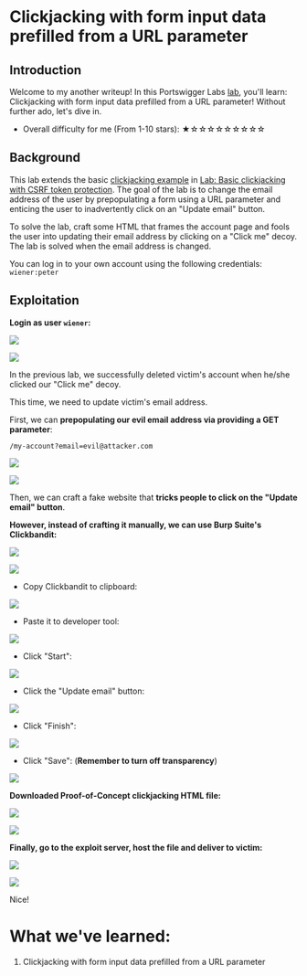 # Clickjacking with form input data prefilled from a URL parameter

## Introduction

Welcome to my another writeup! In this Portswigger Labs [lab](https://portswigger.net/web-security/clickjacking/lab-prefilled-form-input), you'll learn: Clickjacking with form input data prefilled from a URL parameter! Without further ado, let's dive in.

- Overall difficulty for me (From 1-10 stars): ★☆☆☆☆☆☆☆☆☆

## Background

This lab extends the basic [clickjacking example](https://portswigger.net/web-security/clickjacking) in [Lab: Basic clickjacking with CSRF token protection](https://portswigger.net/web-security/clickjacking/lab-basic-csrf-protected). The goal of the lab is to change the email address of the user by prepopulating a form using a URL parameter and enticing the user to inadvertently click on an "Update email" button.

To solve the lab, craft some HTML that frames the account page and fools the user into updating their email address by clicking on a "Click me" decoy. The lab is solved when the email address is changed.

You can log in to your own account using the following credentials: `wiener:peter`

## Exploitation

**Login as user `wiener`:**

![](https://github.com/siunam321/CTF-Writeups/blob/main/Portswigger-Labs/Clickjacking/Clickjacking-2/images/Pasted%20image%2020230102050459.png)

![](https://github.com/siunam321/CTF-Writeups/blob/main/Portswigger-Labs/Clickjacking/Clickjacking-2/images/Pasted%20image%2020230102050507.png)

In the previous lab, we successfully deleted victim's account when he/she clicked our "Click me" decoy.

This time, we need to update victim's email address.

First, we can **prepopulating our evil email address via providing a GET parameter**:

```
/my-account?email=evil@attacker.com
```

![](https://github.com/siunam321/CTF-Writeups/blob/main/Portswigger-Labs/Clickjacking/Clickjacking-2/images/Pasted%20image%2020230102050942.png)

![](https://github.com/siunam321/CTF-Writeups/blob/main/Portswigger-Labs/Clickjacking/Clickjacking-2/images/Pasted%20image%2020230102051011.png)

Then, we can craft a fake website that **tricks people to click on the "Update email" button**.

**However, instead of crafting it manually, we can use Burp Suite's Clickbandit:**

![](https://github.com/siunam321/CTF-Writeups/blob/main/Portswigger-Labs/Clickjacking/Clickjacking-2/images/Pasted%20image%2020230102051214.png)

![](https://github.com/siunam321/CTF-Writeups/blob/main/Portswigger-Labs/Clickjacking/Clickjacking-2/images/Pasted%20image%2020230102051223.png)

- Copy Clickbandit to clipboard:

![](https://github.com/siunam321/CTF-Writeups/blob/main/Portswigger-Labs/Clickjacking/Clickjacking-2/images/Pasted%20image%2020230102051948.png)

- Paste it to developer tool:

![](https://github.com/siunam321/CTF-Writeups/blob/main/Portswigger-Labs/Clickjacking/Clickjacking-2/images/Pasted%20image%2020230102052357.png)

- Click "Start":

![](https://github.com/siunam321/CTF-Writeups/blob/main/Portswigger-Labs/Clickjacking/Clickjacking-2/images/Pasted%20image%2020230102052413.png)

- Click the "Update email" button:

![](https://github.com/siunam321/CTF-Writeups/blob/main/Portswigger-Labs/Clickjacking/Clickjacking-2/images/Pasted%20image%2020230102052435.png)

- Click "Finish":

![](https://github.com/siunam321/CTF-Writeups/blob/main/Portswigger-Labs/Clickjacking/Clickjacking-2/images/Pasted%20image%2020230102052509.png)

- Click "Save": (**Remember to turn off transparency**)

![](https://github.com/siunam321/CTF-Writeups/blob/main/Portswigger-Labs/Clickjacking/Clickjacking-2/images/Pasted%20image%2020230102053313.png)

**Downloaded Proof-of-Concept clickjacking HTML file:**

![](https://github.com/siunam321/CTF-Writeups/blob/main/Portswigger-Labs/Clickjacking/Clickjacking-2/images/Pasted%20image%2020230102053332.png)

![](https://github.com/siunam321/CTF-Writeups/blob/main/Portswigger-Labs/Clickjacking/Clickjacking-2/images/Pasted%20image%2020230102053358.png)

**Finally, go to the exploit server, host the file and deliver to victim:**

![](https://github.com/siunam321/CTF-Writeups/blob/main/Portswigger-Labs/Clickjacking/Clickjacking-2/images/Pasted%20image%2020230102053438.png)

![](https://github.com/siunam321/CTF-Writeups/blob/main/Portswigger-Labs/Clickjacking/Clickjacking-2/images/Pasted%20image%2020230102053446.png)

Nice!

# What we've learned:

1. Clickjacking with form input data prefilled from a URL parameter